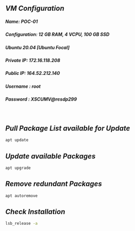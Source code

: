 ## _VM Configuration_

##### Name: POC-01
##### Configuration: 12 GB RAM, 4 VCPU, 100 GB SSD
##### Ubuntu 20.04 [Ubuntu Focal]
##### Private IP: 172.16.118.208
##### Public IP: 164.52.212.140
##### Username : root
##### Password : XSCUMV@resdp299

<br>

## _Pull Package List available for Update_
```sh
apt update
```

## _Update available Packages_
```sh
apt upgrade
```

## _Remove redundant Packages_
```sh
apt autoremove
```

## _Check Installation_
```sh
lsb_release -a
```